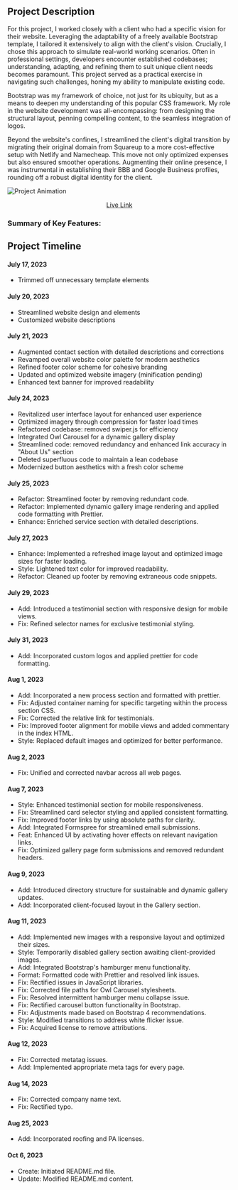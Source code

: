## Project Description

For this project, I worked closely with a client who had a specific vision for their website. Leveraging the adaptability of a freely available Bootstrap template, I tailored it extensively to align with the client's vision. Crucially, I chose this approach to simulate real-world working scenarios. Often in professional settings, developers encounter established codebases; understanding, adapting, and refining them to suit unique client needs becomes paramount. This project served as a practical exercise in navigating such challenges, honing my ability to manipulate existing code.

Bootstrap was my framework of choice, not just for its ubiquity, but as a means to deepen my understanding of this popular CSS framework. My role in the website development was all-encompassing: from designing the structural layout, penning compelling content, to the seamless integration of logos.

Beyond the website's confines, I streamlined the client's digital transition by migrating their original domain from Squareup to a more cost-effective setup with Netlify and Namecheap. This move not only optimized expenses but also ensured smoother operations. Augmenting their online presence, I was instrumental in establishing their BBB and Google Business profiles, rounding off a robust digital identity for the client.


![Project Animation](/img/construction.gif)
<p align="center">
<a href="https://xycglobal.com" target="_blank">Live Link</a>
</p>

### Summary of Key Features:

## Project Timeline

#### July 17, 2023
- Trimmed off unnecessary template elements

#### July 20, 2023
- Streamlined website design and elements
- Customized website descriptions

#### July 21, 2023
- Augmented contact section with detailed descriptions and corrections
- Revamped overall website color palette for modern aesthetics
- Refined footer color scheme for cohesive branding
- Updated and optimized website imagery (minification pending)
- Enhanced text banner for improved readability

#### July 24, 2023
- Revitalized user interface layout for enhanced user experience
- Optimized imagery through compression for faster load times
- Refactored codebase: removed swiper.js for efficiency
- Integrated Owl Carousel for a dynamic gallery display
- Streamlined code: removed redundancy and enhanced link accuracy in "About Us" section
- Deleted superfluous code to maintain a lean codebase
- Modernized button aesthetics with a fresh color scheme

#### July 25, 2023
- Refactor: Streamlined footer by removing redundant code.
- Refactor: Implemented dynamic gallery image rendering and applied code formatting with Prettier.
- Enhance: Enriched service section with detailed descriptions.

#### July 27, 2023
- Enhance: Implemented a refreshed image layout and optimized image sizes for faster loading.
- Style: Lightened text color for improved readability.
- Refactor: Cleaned up footer by removing extraneous code snippets.

#### July 29, 2023
- Add: Introduced a testimonial section with responsive design for mobile views.
- Fix: Refined selector names for exclusive testimonial styling.

#### July 31, 2023
- Add: Incorporated custom logos and applied prettier for code formatting.

#### Aug 1, 2023
- Add: Incorporated a new process section and formatted with prettier.
- Fix: Adjusted container naming for specific targeting within the process section CSS.
- Fix: Corrected the relative link for testimonials.
- Fix: Improved footer alignment for mobile views and added commentary in the index HTML.
- Style: Replaced default images and optimized for better performance.

#### Aug 2, 2023
- Fix: Unified and corrected navbar across all web pages.

#### Aug 7, 2023
- Style: Enhanced testimonial section for mobile responsiveness.
- Fix: Streamlined card selector styling and applied consistent formatting.
- Fix: Improved footer links by using absolute paths for clarity.
- Add: Integrated Formspree for streamlined email submissions.
- Feat: Enhanced UI by activating hover effects on relevant navigation links.
- Fix: Optimized gallery page form submissions and removed redundant headers.

#### Aug 9, 2023
- Add: Introduced directory structure for sustainable and dynamic gallery updates.
- Add: Incorporated client-focused layout in the Gallery section.

#### Aug 11, 2023
- Add: Implemented new images with a responsive layout and optimized their sizes.
- Style: Temporarily disabled gallery section awaiting client-provided images.
- Add: Integrated Bootstrap's hamburger menu functionality.
- Format: Formatted code with Prettier and resolved link issues.
- Fix: Rectified issues in JavaScript libraries.
- Fix: Corrected file paths for Owl Carousel stylesheets.
- Fix: Resolved intermittent hamburger menu collapse issue.
- Fix: Rectified carousel button functionality in Bootstrap.
- Fix: Adjustments made based on Bootstrap 4 recommendations.
- Style: Modified transitions to address white flicker issue.
- Fix: Acquired license to remove attributions.

#### Aug 12, 2023
- Fix: Corrected metatag issues.
- Add: Implemented appropriate meta tags for every page.

#### Aug 14, 2023
- Fix: Corrected company name text.
- Fix: Rectified typo.

#### Aug 25, 2023
- Add: Incorporated roofing and PA licenses.

#### Oct 6, 2023
- Create: Initiated README.md file.
- Update: Modified README.md content.


